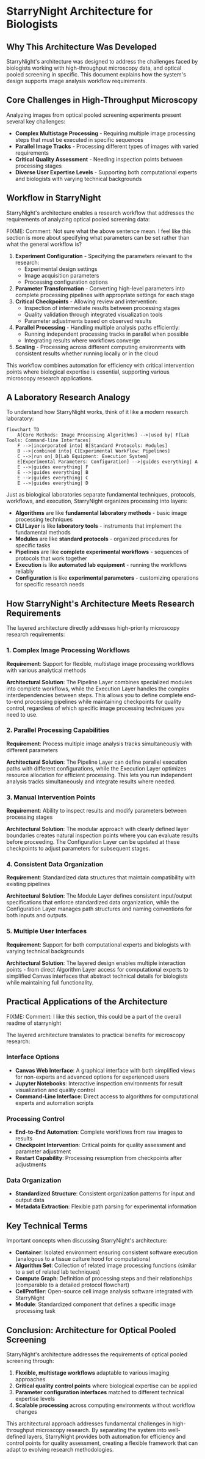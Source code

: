 # StarryNight Architecture for Biologists

## Why This Architecture Was Developed

StarryNight's architecture was designed to address the challenges faced by biologists working with high-throughput microscopy data, and optical pooled screening in specific. This document explains how the system's design supports image analysis workflow requirements.

## Core Challenges in High-Throughput Microscopy

Analyzing images from optical pooled screening experiments present several key challenges:

* **Complex Multistage Processing** - Requiring multiple image processing steps that must be executed in specific sequences
* **Parallel Image Tracks** - Processing different types of images with varied requirements
* **Critical Quality Assessment** - Needing inspection points between processing stages
* **Diverse User Expertise Levels** - Supporting both computational experts and biologists with varying technical backgrounds

## Workflow in StarryNight

StarryNight's architecture enables a research workflow that addresses the requirements of analyzing optical pooled screening data:

FIXME: Comment: Not sure what the above sentence mean. I feel like this section is more about specifying what parameters can be set rather than what the general workflow is?
 
1. **Experiment Configuration** - Specifying the parameters relevant to the research:
    - Experimental design settings
    - Image acquisition parameters
    - Processing configuration options
2. **Parameter Transformation** - Converting high-level parameters into complete processing pipelines with appropriate settings for each stage
3. **Critical Checkpoints** - Allowing review and intervention:
    - Inspection of intermediate results between processing stages
    - Quality validation through integrated visualization tools
    - Parameter adjustments based on observed results
4. **Parallel Processing** - Handling multiple analysis paths efficiently:
    - Running independent processing tracks in parallel when possible
    - Integrating results where workflows converge
5. **Scaling** - Processing across different computing environments with consistent results whether running locally or in the cloud

This workflow combines automation for efficiency with critical intervention points where biological expertise is essential, supporting various microscopy research applications.

## A Laboratory Research Analogy

To understand how StarryNight works, think of it like a modern research laboratory:

```mermaid
flowchart TD
    A[Core Methods: Image Processing Algorithms] -->|used by| F[Lab Tools: Command-line Interfaces]
    F -->|incorporated into| B[Standard Protocols: Modules]
    B -->|combined into| C[Experimental Workflow: Pipelines]
    C -->|run on| D[Lab Equipment: Execution System]
    E[Experimental Parameters: Configuration] -->|guides everything| A
    E -->|guides everything| F
    E -->|guides everything| B
    E -->|guides everything| C
    E -->|guides everything| D
```

Just as biological laboratories separate fundamental techniques, protocols, workflows, and execution, StarryNight organizes processing into layers:

* **Algorithms** are like **fundamental laboratory methods** - basic image processing techniques
* **CLI Layer** is like **laboratory tools** - instruments that implement the fundamental methods
* **Modules** are like **standard protocols** - organized procedures for specific tasks
* **Pipelines** are like **complete experimental workflows** - sequences of protocols that work together
* **Execution** is like **automated lab equipment** - running the workflows reliably
* **Configuration** is like **experimental parameters** - customizing operations for specific research needs

## How StarryNight's Architecture Meets Research Requirements

The layered architecture directly addresses high-priority microscopy research requirements:

### 1. Complex Image Processing Workflows

**Requirement**: Support for flexible, multistage image processing workflows with various analytical methods

**Architectural Solution**: The Pipeline Layer combines specialized modules into complete workflows, while the Execution Layer handles the complex interdependencies between steps. This allows you to define complete end-to-end processing pipelines while maintaining checkpoints for quality control, regardless of which specific image processing techniques you need to use.

### 2. Parallel Processing Capabilities

**Requirement**: Process multiple image analysis tracks simultaneously with different parameters

**Architectural Solution**: The Pipeline Layer can define parallel execution paths with different configurations, while the Execution Layer optimizes resource allocation for efficient processing. This lets you run independent analysis tracks simultaneously and integrate results where needed.

### 3. Manual Intervention Points

**Requirement**: Ability to inspect results and modify parameters between processing stages

**Architectural Solution**: The modular approach with clearly defined layer boundaries creates natural inspection points where you can evaluate results before proceeding. The Configuration Layer can be updated at these checkpoints to adjust parameters for subsequent stages.

### 4. Consistent Data Organization

**Requirement**: Standardized data structures that maintain compatibility with existing pipelines

**Architectural Solution**: The Module Layer defines consistent input/output specifications that enforce standardized data organization, while the Configuration Layer manages path structures and naming conventions for both inputs and outputs.

### 5. Multiple User Interfaces

**Requirement**: Support for both computational experts and biologists with varying technical backgrounds

**Architectural Solution**: The layered design enables multiple interaction points - from direct Algorithm Layer access for computational experts to simplified Canvas interfaces that abstract technical details for biologists while maintaining full functionality.

## Practical Applications of the Architecture

FIXME: Comment: I like this section, this could be a part of the overall readme of starrynight

The layered architecture translates to practical benefits for microscopy research:

### Interface Options

* **Canvas Web Interface**: A graphical interface with both simplified views for non-experts and advanced options for experienced users
* **Jupyter Notebooks**: Interactive inspection environments for result visualization and quality control
* **Command-Line Interface**: Direct access to algorithms for computational experts and automation scripts

### Processing Control

* **End-to-End Automation**: Complete workflows from raw images to results
* **Checkpoint Intervention**: Critical points for quality assessment and parameter adjustment
* **Restart Capability**: Processing resumption from checkpoints after adjustments

### Data Organization

* **Standardized Structure**: Consistent organization patterns for input and output data
* **Metadata Extraction**: Flexible path parsing for experimental information

## Key Technical Terms

Important concepts when discussing StarryNight's architecture:

* **Container**: Isolated environment ensuring consistent software execution (analogous to a tissue culture hood for computations)
* **Algorithm Set**: Collection of related image processing functions (similar to a set of related lab techniques)
* **Compute Graph**: Definition of processing steps and their relationships (comparable to a detailed protocol flowchart)
* **CellProfiler**: Open-source cell image analysis software integrated with StarryNight
* **Module**: Standardized component that defines a specific image processing task

## Conclusion: Architecture for Optical Pooled Screening

StarryNight's architecture addresses the requirements of optical pooled screening through:

1. **Flexible, multistage workflows** adaptable to various imaging approaches
2. **Critical quality control points** where biological expertise can be applied
3. **Parameter configuration interfaces** matched to different technical expertise levels
4. **Scalable processing** across computing environments without workflow changes

This architectural approach addresses fundamental challenges in high-throughput microscopy research. By separating the system into well-defined layers, StarryNight provides both automation for efficiency and control points for quality assessment, creating a flexible framework that can adapt to evolving research methodologies.
